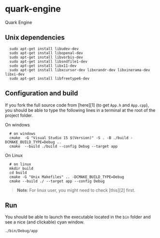 # quark-engine
Quark Engine

## Unix dependencies
```shell
  sudo apt-get install libudev-dev
  sudo apt-get install libopenal-dev
  sudo apt-get install libvorbis-dev
  sudo apt-get install libsndfile1-dev
  sudo apt-get install libx11-dev
  sudo apt-get install libxcursor-dev libxrandr-dev libxinerama-dev libxi-dev
  sudo apt-get install libfreetype6-dev
```




## Configuration and build

If you fork the full source code from [here][1] (to get `App.h` and `App.cpp`), you should be able to type the following lines in a terminal at the root of the project folder.

On windows
```shell
  # on windows
  cmake  -G "Visual Studio 15 $(Version)" -S . -B ./build -DCMAKE_BUILD_TYPE=Debug ..
  cmake  --build ./build --config Debug --target app
```
On Linux
```shell
  # on linux
  mkdir build
  cd build
  cmake -G "Unix Makefiles" .. -DCMAKE_BUILD_TYPE=Debug
  cmake --build ./ --target app --config Debug
```
> **Note**:  For linux user, you might need to check [this][2] first.

## Run
You should be able to launch the executable located in the `bin` folder and see a nice (and clickable) cyan window.

```shell
./bin/Debug/app
```
